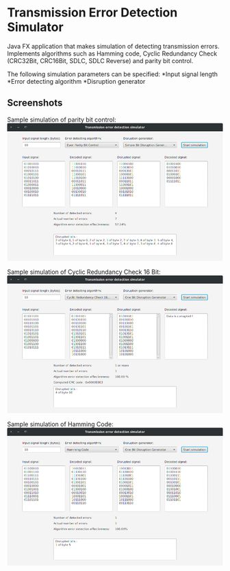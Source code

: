 # **Transmission Error Detection Simulator**

Java FX application that makes simulation of detecting transmission errors. 
Implements algorithms such as Hamming code, Cyclic Redundancy Check (CRC32Bit, CRC16Bit, SDLC, SDLC Reverse) and parity bit control.


The following simulation parameters can be specified:
*Input signal length
*Error detecting algorithm
*Disruption generator


## Screenshots
Sample simulation of parity bit control: 
![Even Parity Bit Control](https://raw.githubusercontent.com/j-b11/TransmissionErrorDetectionSimulator/master/Screenshots/EvenParityBitControl.png)

Sample simulation of Cyclic Redundancy Check 16 Bit: 
![CRC16Bit](https://github.com/j-b11/TransmissionErrorDetectionSimulator/blob/master/Screenshots/CRC16Bit.png)

Sample simulation of Hamming Code: 
![Hamming Code](https://github.com/j-b11/TransmissionErrorDetectionSimulator/blob/master/Screenshots/HammingCode.png)
